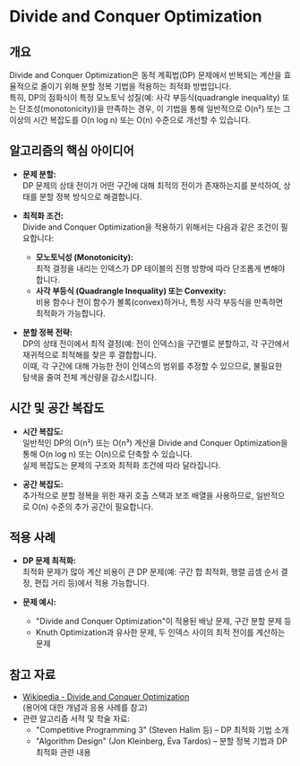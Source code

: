 # Divide and Conquer Optimization

## 개요
Divide and Conquer Optimization은 동적 계획법(DP) 문제에서 반복되는 계산을 효율적으로 줄이기 위해 분할 정복 기법을 적용하는 최적화 방법입니다.  
특히, DP의 점화식이 특정 모노토닉 성질(예: 사각 부등식(quadrangle inequality) 또는 단조성(monotonicity))을 만족하는 경우, 이 기법을 통해 일반적으로 O(n²) 또는 그 이상의 시간 복잡도를 O(n log n) 또는 O(n) 수준으로 개선할 수 있습니다.

## 알고리즘의 핵심 아이디어
- **문제 분할:**  
  DP 문제의 상태 전이가 어떤 구간에 대해 최적의 전이가 존재하는지를 분석하여, 상태를 분할 정복 방식으로 해결합니다.

- **최적화 조건:**  
  Divide and Conquer Optimization을 적용하기 위해서는 다음과 같은 조건이 필요합니다:
  - **모노토닉성 (Monotonicity):**  
    최적 결정을 내리는 인덱스가 DP 테이블의 진행 방향에 따라 단조롭게 변해야 합니다.
  - **사각 부등식 (Quadrangle Inequality) 또는 Convexity:**  
    비용 함수나 전이 함수가 볼록(convex)하거나, 특정 사각 부등식을 만족하면 최적화가 가능합니다.

- **분할 정복 전략:**  
  DP의 상태 전이에서 최적 결정(예: 전이 인덱스)을 구간별로 분할하고, 각 구간에서 재귀적으로 최적해를 찾은 후 결합합니다.  
  이때, 각 구간에 대해 가능한 전이 인덱스의 범위를 추정할 수 있으므로, 불필요한 탐색을 줄여 전체 계산량을 감소시킵니다.

## 시간 및 공간 복잡도
- **시간 복잡도:**  
  일반적인 DP의 O(n²) 또는 O(n³) 계산을 Divide and Conquer Optimization을 통해 O(n log n) 또는 O(n)으로 단축할 수 있습니다.  
  실제 복잡도는 문제의 구조와 최적화 조건에 따라 달라집니다.
  
- **공간 복잡도:**  
  추가적으로 분할 정복을 위한 재귀 호출 스택과 보조 배열을 사용하므로, 일반적으로 O(n) 수준의 추가 공간이 필요합니다.

## 적용 사례
- **DP 문제 최적화:**  
  최적화 문제가 많아 계산 비용이 큰 DP 문제(예: 구간 합 최적화, 행렬 곱셈 순서 결정, 편집 거리 등)에서 적용 가능합니다.
  
- **문제 예시:**  
  - "Divide and Conquer Optimization"이 적용된 배낭 문제, 구간 분할 문제 등  
  - Knuth Optimization과 유사한 문제, 두 인덱스 사이의 최적 전이를 계산하는 문제

## 참고 자료
- [Wikipedia - Divide and Conquer Optimization](https://en.wikipedia.org/wiki/Divide_and_conquer_optimization)  
  (용어에 대한 개념과 응용 사례를 참고)
- 관련 알고리즘 서적 및 학술 자료:
  - "Competitive Programming 3" (Steven Halim 등) – DP 최적화 기법 소개
  - "Algorithm Design" (Jon Kleinberg, Éva Tardos) – 분할 정복 기법과 DP 최적화 관련 내용
